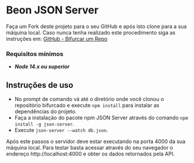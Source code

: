 # Beon JSON Server

Faça um Fork deste projeto para o seu GitHub e após isto clone para a sua máquina local. Caso nunca tenha realizado este procedimento siga as instruções em: [GitHub - Bifurcar um Repo](https://docs.github.com/pt/get-started/quickstart/fork-a-repo)

### Requisitos mínimos

- **_Node 14.x ou superior_**

## Instruções de uso

- No prompt de comando vá até o diretório onde você clonou o repositório bifurcado e execute `npm install` para instalar as dependências do projeto.
- Faça a instalação do pacote npm JSON Server através do comando `npm install -g json-server`.
- Execute `json-server --watch db.json`.

Após este passos o servidor deve estar executando na porta 4000 da sua máquina local. Para testar basta acessar através do seu navegador o endereço http://localhost:4000 e obter os dados retornados pela API.
